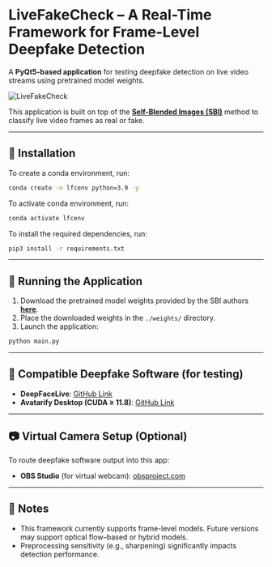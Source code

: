 # LiveFakeCheck – A Real-Time Framework for Frame-Level Deepfake Detection

A **PyQt5-based application** for testing deepfake detection on live video streams using pretrained model weights.

![LiveFakeCheck](https://github.com/user-attachments/assets/8698cfa5-1ce9-4713-b12a-7d7610adc747)

This application is built on top of the [**Self-Blended Images (SBI)**](https://github.com/mapooon/SelfBlendedImages) method to classify live video frames as real or fake.

---

## 🔧 Installation

To create a conda environment, run:

```bash
conda create -n lfcenv python=3.9 -y
```

To activate conda environment, run:

```bash
conda activate lfcenv
```

To install the required dependencies, run:

```bash
pip3 install -r requirements.txt
```

---

## 🚀 Running the Application

1. Download the pretrained model weights provided by the SBI authors [**here**](https://github.com/mapooon/SelfBlendedImages?tab=readme-ov-file#2-pretrained-model).
2. Place the downloaded weights in the `./weights/` directory.
3. Launch the application:

```bash
python main.py
```

---

## 🧪 Compatible Deepfake Software (for testing)

- **DeepFaceLive**: [GitHub Link](https://github.com/iperov/DeepFaceLive)
- **Avatarify Desktop (CUDA ≥ 11.8)**: [GitHub Link](https://github.com/tom-n96/avatarify-desktop-cuda-11.8)

---

## 📷 Virtual Camera Setup (Optional)

To route deepfake software output into this app:

- **OBS Studio** (for virtual webcam): [obsproject.com](https://obsproject.com/)

---

## 📌 Notes

- This framework currently supports frame-level models. Future versions may support optical flow–based or hybrid models.
- Preprocessing sensitivity (e.g., sharpening) significantly impacts detection performance.
